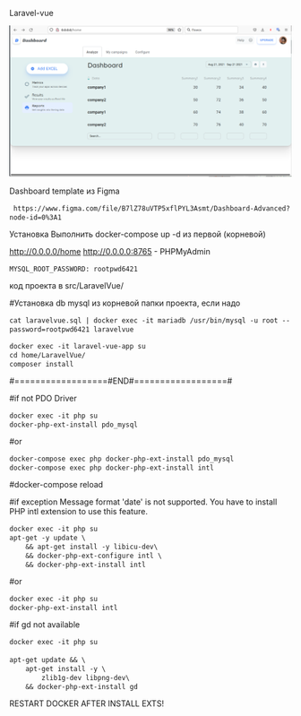 Laravel-vue

!["Dashboard Vue.js Presentation"](https://github.com/AntonKJ/laravel-vue/blob/main/scrin-2022-03-28_19-58.png)

Dashboard template из Figma
```
 https://www.figma.com/file/B7lZ78uVTP5xflPYL3Asmt/Dashboard-Advanced?node-id=0%3A1
```
Установка Выполнить docker-compose up -d из первой (корневой)

http://0.0.0.0/home
http://0.0.0.0:8765 - PHPMyAdmin
```
MYSQL_ROOT_PASSWORD: rootpwd6421
```
код проекта в src/LaravelVue/

#Установка db mysql из корневой папки проекта, если надо
```
cat laravelvue.sql | docker exec -it mariadb /usr/bin/mysql -u root --password=rootpwd6421 laravelvue
```
```
docker exec -it laravel-vue-app su
cd home/LaravelVue/
composer install
```
#==================#END#==================#

#if not PDO Driver
```
docker exec -it php su
docker-php-ext-install pdo_mysql
```
#or
```
docker-compose exec php docker-php-ext-install pdo_mysql
docker-compose exec php docker-php-ext-install intl
```
#docker-compose reload

#if exception Message format 'date' is not supported. You have to install PHP intl extension to use this feature.
```
docker exec -it php su
apt-get -y update \
    && apt-get install -y libicu-dev\
    && docker-php-ext-configure intl \
    && docker-php-ext-install intl
```
#or
```
docker exec -it php su
docker-php-ext-install intl
```
#if gd not available
```
docker exec -it php su

apt-get update && \
    apt-get install -y \
        zlib1g-dev libpng-dev\
    && docker-php-ext-install gd
```
RESTART DOCKER AFTER INSTALL EXTS!
